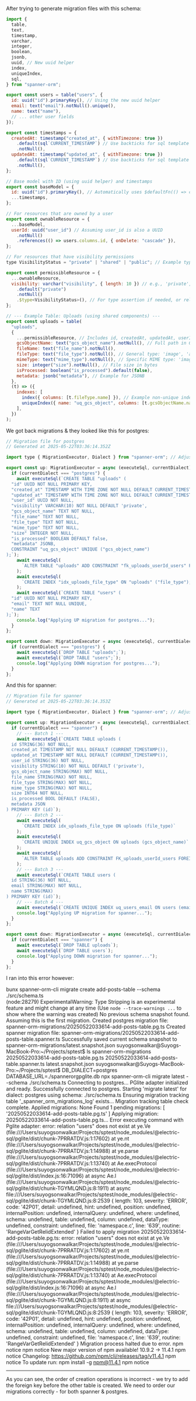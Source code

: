 After trying to generate migration files with this schema:

```javascript
import {
  table,
  text,
  timestamp,
  varchar,
  integer,
  boolean,
  jsonb,
  uuid, // New uuid helper
  index,
  uniqueIndex,
  sql,
} from "spanner-orm";

export const users = table("users", {
  id: uuid("id").primaryKey(), // Using the new uuid helper
  email: text("email").notNull().unique(),
  name: text("name"),
  // ... other user fields
});

export const timestamps = {
  createdAt: timestamp("created_at", { withTimezone: true })
    .default(sql`CURRENT_TIMESTAMP`) // Use backticks for sql template literal
    .notNull(),
  updatedAt: timestamp("updated_at", { withTimezone: true })
    .default(sql`CURRENT_TIMESTAMP`) // Use backticks for sql template literal
    .notNull(),
};

// Base model with ID (using uuid helper) and timestamps
export const baseModel = {
  id: uuid("id").primaryKey(), // Automatically uses $defaultFn(() => crypto.randomUUID())
  ...timestamps,
};

// For resources that are owned by a user
export const ownableResource = {
  ...baseModel,
  userId: uuid("user_id") // Assuming user_id is also a UUID
    .notNull()
    .references(() => users.columns.id, { onDelete: "cascade" }),
};

// For resources that have visibility permissions
type VisibilityStatus = "private" | "shared" | "public"; // Example type for visibility

export const permissibleResource = {
  ...ownableResource,
  visibility: varchar("visibility", { length: 10 }) // e.g., 'private', 'shared', 'public'
    .default("private")
    .notNull()
    .$type<VisibilityStatus>(), // For type assertion if needed, or rely on TS inference
};

// --- Example Table: Uploads (using shared components) ---
export const uploads = table(
  "uploads",
  {
    ...permissibleResource, // Includes id, createdAt, updatedAt, userId, visibility
    gcsObjectName: text("gcs_object_name").notNull(), // Full path in GCS
    fileName: text("file_name").notNull(),
    fileType: text("file_type").notNull(), // General type: 'image', 'audio', etc.
    mimeType: text("mime_type").notNull(), // Specific MIME type: 'image/jpeg'
    size: integer("size").notNull(), // File size in bytes
    isProcessed: boolean("is_processed").default(false),
    metadata: jsonb("metadata"), // Example for JSONB
  },
  (t) => ({
    indexes: [
      index({ columns: [t.fileType.name] }), // Example non-unique index
      uniqueIndex({ name: "uq_gcs_object", columns: [t.gcsObjectName.name] }), // Example unique index
    ],
  })
);

```

We got back migrations & they looked like this for postgres:

```javascript
// Migration file for postgres
// Generated at 2025-05-22T03:36:14.352Z

import type { MigrationExecutor, Dialect } from "spanner-orm"; // Adjust path as needed

export const up: MigrationExecutor = async (executeSql, currentDialect) => {
  if (currentDialect === "postgres") {
    await executeSql(`CREATE TABLE "uploads" (
  "id" UUID NOT NULL PRIMARY KEY,
  "created_at" TIMESTAMP WITH TIME ZONE NOT NULL DEFAULT CURRENT_TIMESTAMP,
  "updated_at" TIMESTAMP WITH TIME ZONE NOT NULL DEFAULT CURRENT_TIMESTAMP,
  "user_id" UUID NOT NULL,
  "visibility" VARCHAR(10) NOT NULL DEFAULT 'private',
  "gcs_object_name" TEXT NOT NULL,
  "file_name" TEXT NOT NULL,
  "file_type" TEXT NOT NULL,
  "mime_type" TEXT NOT NULL,
  "size" INTEGER NOT NULL,
  "is_processed" BOOLEAN DEFAULT false,
  "metadata" JSONB,
  CONSTRAINT "uq_gcs_object" UNIQUE ("gcs_object_name")
);`);
    await executeSql(
      `ALTER TABLE "uploads" ADD CONSTRAINT "fk_uploads_userId_users" FOREIGN KEY ("userId") REFERENCES "users" ("id") ON DELETE CASCADE;`
    );
    await executeSql(
      `CREATE INDEX "idx_uploads_file_type" ON "uploads" ("file_type");`
    );
    await executeSql(`CREATE TABLE "users" (
  "id" UUID NOT NULL PRIMARY KEY,
  "email" TEXT NOT NULL UNIQUE,
  "name" TEXT
);`);
    console.log("Applying UP migration for postgres...");
  }
};

export const down: MigrationExecutor = async (executeSql, currentDialect) => {
  if (currentDialect === "postgres") {
    await executeSql(`DROP TABLE "uploads";`);
    await executeSql(`DROP TABLE "users";`);
    console.log("Applying DOWN migration for postgres...");
  }
};
```

And this for spanner:

```javascript
// Migration file for spanner
// Generated at 2025-05-22T03:36:14.353Z

import type { MigrationExecutor, Dialect } from "spanner-orm"; // Adjust path as needed

export const up: MigrationExecutor = async (executeSql, currentDialect) => {
  if (currentDialect === "spanner") {
    // --- Batch 1 ---
    await executeSql(`CREATE TABLE uploads (
  id STRING(36) NOT NULL,
  created_at TIMESTAMP NOT NULL DEFAULT (CURRENT_TIMESTAMP()),
  updated_at TIMESTAMP NOT NULL DEFAULT (CURRENT_TIMESTAMP()),
  user_id STRING(36) NOT NULL,
  visibility STRING(10) NOT NULL DEFAULT ('private'),
  gcs_object_name STRING(MAX) NOT NULL,
  file_name STRING(MAX) NOT NULL,
  file_type STRING(MAX) NOT NULL,
  mime_type STRING(MAX) NOT NULL,
  size INT64 NOT NULL,
  is_processed BOOL DEFAULT (FALSE),
  metadata JSON
) PRIMARY KEY (id)`);
    // --- Batch 2 ---
    await executeSql(
      `CREATE INDEX idx_uploads_file_type ON uploads (file_type)`
    );
    await executeSql(
      `CREATE UNIQUE INDEX uq_gcs_object ON uploads (gcs_object_name)`
    );
    await executeSql(
      `ALTER TABLE uploads ADD CONSTRAINT FK_uploads_userId_users FOREIGN KEY (userId) REFERENCES users (id) ON DELETE CASCADE`
    );
    // --- Batch 3 ---
    await executeSql(`CREATE TABLE users (
  id STRING(36) NOT NULL,
  email STRING(MAX) NOT NULL,
  name STRING(MAX)
) PRIMARY KEY (id)`);
    // --- Batch 4 ---
    await executeSql(`CREATE UNIQUE INDEX uq_users_email ON users (email)`);
    console.log("Applying UP migration for spanner...");
  }
};

export const down: MigrationExecutor = async (executeSql, currentDialect) => {
  if (currentDialect === "spanner") {
    await executeSql(`DROP TABLE uploads`);
    await executeSql(`DROP TABLE users`);
    console.log("Applying DOWN migration for spanner...");
  }
};
```

I ran into this error however:

bunx spanner-orm-cli migrate create add-posts-table --schema ./src/schema.ts  
(node:28279) ExperimentalWarning: Type Stripping is an experimental feature and might change at any time
(Use `node --trace-warnings ...` to show where the warning was created)
No previous schema snapshot found. Assuming this is the first migration.
Created postgres migration file: spanner-orm-migrations/20250522033614-add-posts-table.pg.ts
Created spanner migration file: spanner-orm-migrations/20250522033614-add-posts-table.spanner.ts
Successfully saved current schema snapshot to spanner-orm-migrations/latest.snapshot.json
suyogsonwalkar@Suyogs-MacBook-Pro:~/Projects/sptest$ ls spanner-orm-migrations
20250522033614-add-posts-table.pg.ts
20250522033614-add-posts-table.spanner.ts
latest.snapshot.json
suyogsonwalkar@Suyogs-MacBook-Pro:~/Projects/sptest$ DB_DIALECT=postgres DATABASE_URL=./spannerorgpglite.db npx spanner-orm-cli migrate latest --schema ./src/schema.ts
Connecting to postgres...
PGlite adapter initialized and ready.
Successfully connected to postgres.
Starting 'migrate latest' for dialect: postgres using schema: ./src/schema.ts
Ensuring migration tracking table '\_spanner_orm_migrations_log' exists...
Migration tracking table check complete.
Applied migrations: None
Found 1 pending migrations: [ '20250522033614-add-posts-table.pg.ts' ]
Applying migration: 20250522033614-add-posts-table.pg.ts...
Error executing command with Pglite adapter: error: relation "users" does not exist
at ye.Ve (file:///Users/suyogsonwalkar/Projects/sptest/node_modules/@electric-sql/pglite/dist/chunk-7PRRATDV.js:1:17602)
at ye.nt (file:///Users/suyogsonwalkar/Projects/sptest/node_modules/@electric-sql/pglite/dist/chunk-7PRRATDV.js:1:14988)
at ye.parse (file:///Users/suyogsonwalkar/Projects/sptest/node_modules/@electric-sql/pglite/dist/chunk-7PRRATDV.js:1:13740)
at Ae.execProtocol (file:///Users/suyogsonwalkar/Projects/sptest/node_modules/@electric-sql/pglite/dist/index.js:16:71096)
at async Ae.l (file:///Users/suyogsonwalkar/Projects/sptest/node_modules/@electric-sql/pglite/dist/chunk-TGYMLQND.js:8:1911)
at async file:///Users/suyogsonwalkar/Projects/sptest/node_modules/@electric-sql/pglite/dist/chunk-TGYMLQND.js:8:2539 {
length: 103,
severity: 'ERROR',
code: '42P01',
detail: undefined,
hint: undefined,
position: undefined,
internalPosition: undefined,
internalQuery: undefined,
where: undefined,
schema: undefined,
table: undefined,
column: undefined,
dataType: undefined,
constraint: undefined,
file: 'namespace.c',
line: '639',
routine: 'RangeVarGetRelidExtended'
}
Failed to apply migration 20250522033614-add-posts-table.pg.ts: error: relation "users" does not exist
at ye.Ve (file:///Users/suyogsonwalkar/Projects/sptest/node_modules/@electric-sql/pglite/dist/chunk-7PRRATDV.js:1:17602)
at ye.nt (file:///Users/suyogsonwalkar/Projects/sptest/node_modules/@electric-sql/pglite/dist/chunk-7PRRATDV.js:1:14988)
at ye.parse (file:///Users/suyogsonwalkar/Projects/sptest/node_modules/@electric-sql/pglite/dist/chunk-7PRRATDV.js:1:13740)
at Ae.execProtocol (file:///Users/suyogsonwalkar/Projects/sptest/node_modules/@electric-sql/pglite/dist/index.js:16:71096)
at async Ae.l (file:///Users/suyogsonwalkar/Projects/sptest/node_modules/@electric-sql/pglite/dist/chunk-TGYMLQND.js:8:1911)
at async file:///Users/suyogsonwalkar/Projects/sptest/node_modules/@electric-sql/pglite/dist/chunk-TGYMLQND.js:8:2539 {
length: 103,
severity: 'ERROR',
code: '42P01',
detail: undefined,
hint: undefined,
position: undefined,
internalPosition: undefined,
internalQuery: undefined,
where: undefined,
schema: undefined,
table: undefined,
column: undefined,
dataType: undefined,
constraint: undefined,
file: 'namespace.c',
line: '639',
routine: 'RangeVarGetRelidExtended'
}
Migration process halted due to error.
npm notice
npm notice New major version of npm available! 10.9.2 -> 11.4.1
npm notice Changelog: https://github.com/npm/cli/releases/tag/v11.4.1
npm notice To update run: npm install -g npm@11.4.1
npm notice

---

As you can see, the order of creation operations is incorrect - we try to add the foreign key before the other table is created. We need to order our migrations correctly - for both spanner & postgres.
